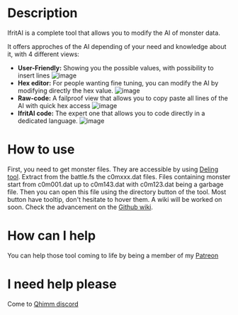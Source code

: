 # Description
IfritAI is a complete tool that allows you to modify the AI of monster data.

It offers approches of the AI depending of your need and knowledge about it, with 4 different views:
- **User-Friendly:** Showing you the possible values, with possibility to insert lines
![image](https://github.com/user-attachments/assets/dd0590f2-8fc8-4757-a142-c851604b8b65)
- **Hex editor:** For people wanting fine tuning, you can modify the AI by modifying directly the hex value.
![image](https://github.com/user-attachments/assets/c77a444d-d629-4cf2-beba-888ec5097cea)
- **Raw-code:** A failproof view that allows you to copy paste all lines of the AI with quick hex access
![image](https://github.com/user-attachments/assets/f7d097f7-77e8-4e18-8d1a-899eaef8d052)
- **IfritAI code:** The expert one that allows you to code directly in a dedicated language.
![image](https://github.com/user-attachments/assets/7031d8a0-7dba-4c97-a8ec-5a0579d74cb6)

# How to use
First, you need to get monster files. They are accessible by using [Deling tool](https://github.com/myst6re/deling). Extract from the battle.fs the c0mxxx.dat files. Files containing monster start from c0m001.dat up to c0m143.dat with c0m123.dat being a garbage file.
Then you can open this file using the directory button of the tool.
Most button have tooltip, don't hesitate to hover them.
A wiki will be worked on soon. Check the advancement on the [Github wiki](https://github.com/HobbitDur/IfritAI/wiki).

# How can I help
You can help those tool coming to life by being a member of my [Patreon](https://www.patreon.com/hobbitmods/)

# I need help please
Come to [Qhimm discord](https://discord.gg/sCbmwh2nbv)




